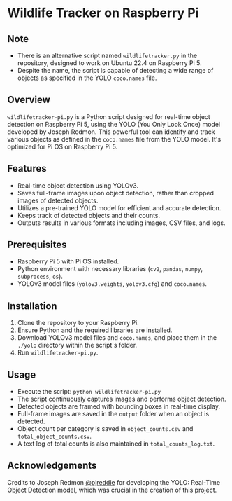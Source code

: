 # Wildlife Tracker on Raspberry Pi

## Note
- There is an alternative script named `wildlifetracker.py` in the repository, designed to work on Ubuntu 22.4 on Raspberry Pi 5.
- Despite the name, the script is capable of detecting a wide range of objects as specified in the YOLO `coco.names` file.

## Overview
`wildlifetracker-pi.py` is a Python script designed for real-time object detection on Raspberry Pi 5, using the YOLO (You Only Look Once) model developed by Joseph Redmon. This powerful tool can identify and track various objects as defined in the `coco.names` file from the YOLO model. It's optimized for Pi OS on Raspberry Pi 5.

## Features
- Real-time object detection using YOLOv3.
- Saves full-frame images upon object detection, rather than cropped images of detected objects.
- Utilizes a pre-trained YOLO model for efficient and accurate detection.
- Keeps track of detected objects and their counts.
- Outputs results in various formats including images, CSV files, and logs.

## Prerequisites
- Raspberry Pi 5 with Pi OS installed.
- Python environment with necessary libraries (`cv2`, `pandas`, `numpy`, `subprocess`, `os`).
- YOLOv3 model files (`yolov3.weights`, `yolov3.cfg`) and `coco.names`.

## Installation
1. Clone the repository to your Raspberry Pi.
2. Ensure Python and the required libraries are installed.
3. Download YOLOv3 model files and `coco.names`, and place them in the `./yolo` directory within the script's folder.
4. Run `wildlifetracker-pi.py`.

## Usage
- Execute the script: `python wildlifetracker-pi.py`
- The script continuously captures images and performs object detection.
- Detected objects are framed with bounding boxes in real-time display.
- Full-frame images are saved in the `output` folder when an object is detected.
- Object count per category is saved in `object_counts.csv` and `total_object_counts.csv`.
- A text log of total counts is also maintained in `total_counts_log.txt`.

## Acknowledgements
Credits to Joseph Redmon [@pjreddie](https://github.com/pjreddie) for developing the YOLO: Real-Time Object Detection model, which was crucial in the creation of this project.



